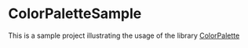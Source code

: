 # ColorPaletteSample

This is a sample project illustrating the usage of the library [ColorPalette](https://github.com/MuhammedRefaat/ColorPalette)
